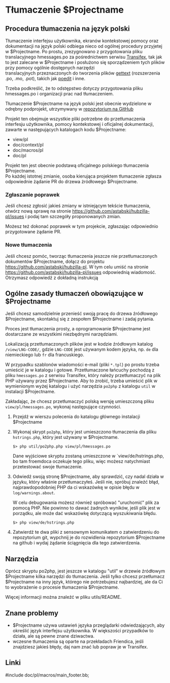 Tłumaczenie $Projectname
========================

Procedura tłumaczenia na język polski
-------------------------------------

Tłumaczenie interfejsu użytkownika, ekranów kontekstowej pomocy oraz dokumentacji
na język polski odbiega nieco od ogólnej procedury przyjetej w $Projectname.
Po prostu, zrezygnowano z przygotowania pliku translacyjnego hmessages.po
za pośrednictwem serwisu [Transifex][1], tak jak to jest zalecane w $Projectname
i posłużono się sporządzeniem tych plików przy pomocy ogólnie dostępnych narzędzi   
translacyjnych przeznaczonych do tworzenia plików [gettext](https://www.gnu.org/software/gettext/) (rozszerzenia .po, .mo, .pot), takich jak [poedit](https://poedit.net/) i inne.

Trzeba podkreślić, że to odstępstwo dotyczy przygotowania pliku hmessages.po
i organizacji prac nad tłumaczeniem.

Tłumaczenie $Projectname na język polski jest obecnie wydzielone w odrębny podprojekt,
utrzymywany w [repozytorium na GitHub](https://github.com/astabski/hubzilla-pl)

Projekt ten obejmuje wszystkie pliki potrzebne do przetłumaczenia interfesju użytkownika,
pomocy kontekstowej i oficjalnej dokumentacji, zawarte w następujących katalogach
kodu $Projectname: 

- view/pl
- doc/context/pl
- doc/macros/pl
- doc/pl

Projekt ten jest obecnie podstawą oficjalnego polskiego tłumaczenia $Projectname.  
Po każdej istotnej zmianie, osoba kierująca projektem tłumaczenie zgłasza odpowiednie
żądanie PR do drzewa żródłowego $Projectname.

### Zgłaszanie poprawek

Jeśli chcesz zgłosić jakieś zmiany  w istniejącym tekście tłumaczenia, otwórz
nową sprawę na stronie https://github.com/astabski/hubzilla-pl/issues i podaj tam
szczegóły proponowanych zmian. 

Możesz też dokonać poprawek w tym projekcie, zgłaszając odpowiednio przygotowane
żądanie PR.   

### Nowe tłumaczenia 

Jeśli chcesz pomóc, tworząc tłumaczenia jeszcze nie przetłumaczonych dokumentów
$Projectname, dołącz do projektu https://github.com/astabski/hubzilla-pl. W tym
celu umiść na stronie https://github.com/astabski/hubzilla-pl/issues odpowiednią
wiadomość. Otrzymasz odpowiedź z dokładną instrukcją   

Ogólne zasady tłumaczeń obowiązujące w $Projectname 
---------------------------------------------------

Jeśli chcesz samodzielnie przenieść swoją pracę do drzewa źródłowego $Projectname,
skontaktuj się z zespołem $Projectname i zadaj pytania.

Proces jest tłumaczenia prosty, a oprogramowanie $Projectname jest dostarczane ze
wszystkimi niezbędnymi narzędziami.

Lokalizacją przetłumaczonych plików jest w kodzie źródłowym katalog `/view/LNG-CODE/`,
gdzie `LNG-CODE` jest używanym kodem języka, np. `de` dla niemieckiego lub `fr`
dla francuskiego.

W przypadku szablonów wiadomości e-mail (pliki `*.tpl`) po prostu trzeba umieścić
je w katalogu i gotowe. Przetłumaczone łańcuchy pochodzą z pliku `hmessages.po`
z serwisu Transifex, który należy przetłumaczyć na plik PHP używany przez $Projectname.
Aby to zrobić, trzeba umieścić plik w wymienionym wyżej katalogu i użyć narzędzia
`po2php` z katalogu `util` w instalacji $Projectname.

Zakładając, że chcesz przetłumaczyć polską wersję umieszczoną pliku
`view/pl/hmessages.po`, wykonaj następujące czynności.

1. Przejdź w wierszu polecenia do katalogu głównego instalacji $Projectname

2. Wykonaj skrypt `po2php`, który jest umieszczono tłumaczenia dla pliku `hstrings.php`, który jest używany w $Projectname.

       $> php util/po2php.php view/pl/hmessages.po

   Dane wyjściowe skryptu zostaną umieszczone w `view/de/hstrings.php, bo tam
   froemdoca oczekuje tego pliku, więc możesz natychmiast przetestować swoje
   tłumaczenie.
                                  
3. Odwiedź swoją stronę $Projectname, aby sprawdzić, czy nadal działa w języku, który właśnie przetłumaczyłeś. Jeśli nie, spróbuj znaleźć błąd, najprawdopodobniej PHP da ci wskazówkę w opisie błędu w `log/warnings.about`.

   W celu debugowania możesz również spróbować "uruchomić" plik za pomocą PHP. Nie powinno to dawać żadnych wyników, jeśli plik jest w porządku, ale może dać wskazówkę dotyczącą wyszukiwania błędu.

       $> php view/de/hstrings.php

4. Zatwierdź te dwa pliki z sensownym komunikatem o zatwierdzeniu do repozytorium git, wypchnij je do rozwidlenia repozytorium $Projectname na github i wydaj żądanie ściągnięcia dla tego zatwierdzenia.

Narzędzia
---------

Oprócz skryptu po2php, jest jeszcze w katalogu "util" w drzewie źródłowym $Projectname
kilka narzędzi do tłumaczenia. Jeśli tylko chcesz przetłumacz $Projectname na inny
język, którego  nie potrzebujesz najbardziej, ale da Ci to wyobrażenie o procesie
tłumaczenia $Projectname.

Więcej informacji można znaleźć w pliku utils/README.

Znane problemy
--------------

* $Projectname używa ustawień języka przeglądarki odwiedzających, aby określić
  język interfejsu użytkownika. W większości przypadków to działa, ale są pewne
  znane dziwactwa.
* wczesne tłumaczenia są oparte na przekładach Friendica, jeśli znajdziesz jakieś
  błędy, daj nam znać lub popraw je w Transifex.

Linki
------
[1]:   http://www.transifex.com/projects/p/hubzilla/


#include doc/pl/macros/main_footer.bb;
